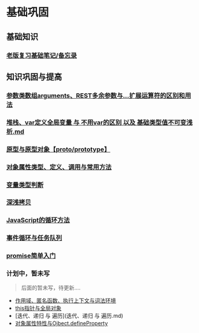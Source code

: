 # 基础巩固
## 基础知识
### [老版复习基础笔记/备忘录](https://mubu.com/doc/cXz3tH_Ve7)
## 知识巩固与提高
### [参数类数组arguments、REST多余参数与...扩展运算符的区别和用法](参数类数组arguments、REST多余参数与...扩展运算符的区别和用法.md '百度')
### [堆栈、var定义全局变量 与 不用var的区别 以及 基础类型值不可变浅析.md](var定义全局变量与不用var的区别、基础类型值不可变浅析.md)
### [原型与原型对象【__proto__/prototype】](原型与__proto__与prototype.md)
### [对象属性类型、定义、调用与常用方法](对象属性定义与使用.md)
### [变量类型判断](变量类型判断.md)
### [深浅拷贝](深浅拷贝.md)
### [JavaScript的循环方法](JavaScript的循环方法.md)
### [事件循环与任务队列](事件循环与任务队列.md)
### [promise简单入门](promise简单入门.md)
### 计划中，暂未写
> 后面的暂未写，待更新....
* [作用域、匿名函数、执行上下文与词法环境](作用域、匿名函数、执行上下文与词法环境.md)
* [this指针与全局对象](this指针与全局对象.md)
* [迭代、递归 与 遍历](迭代、递归 与 遍历.md)
* [对象属性特性与Ojbect.defineProperty](对象属性特性与Ojbect.defineProperty().md)